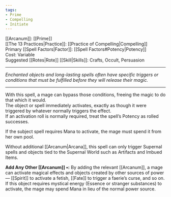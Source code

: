 ```yaml
---
tags:
- Prime
- Compelling
- Initiate
---
```


[[Arcanum]]: [[Prime]]\
[[The 13 Practices|Practice]]: [[Practice of Compelling|Compelling]]\
Primary [[Spell Factors|Factor]]: [[Spell Factors#Potency|Potency]]\
Cost: Variable\
Suggested [[Rotes|Rote]] [[Skill|Skills]]: Crafts, Occult, Persuasion

---

_Enchanted objects and long-lasting spells often have specific triggers or conditions that must be fulfilled before they will release their magic._

---

With this spell, a mage can bypass those conditions, freeing the magic to do that which it would.\
The object or spell immediately activates, exactly as though it were triggered by whatever normally triggers the effect.\
If an activation roll is normally required, treat the spell’s Potency as rolled successes.

If the subject spell requires Mana to activate, the mage must spend it from her own pool.

Without additional [[Arcanum|Arcana]], this spell can only trigger Supernal spells and objects tied to the Supernal World such as Artifacts and Imbued Items.

**Add Any Other [[Arcanum]] •:** By adding the relevant [[Arcanum]], a mage can activate magical effects and objects created by other sources of power — [[Spirit]] to activate a fetish, [[Fate]] to trigger a faerie’s curse, and so on. If this object requires mystical energy (Essence or stranger substances) to activate, the mage may spend Mana in lieu of the normal power source.